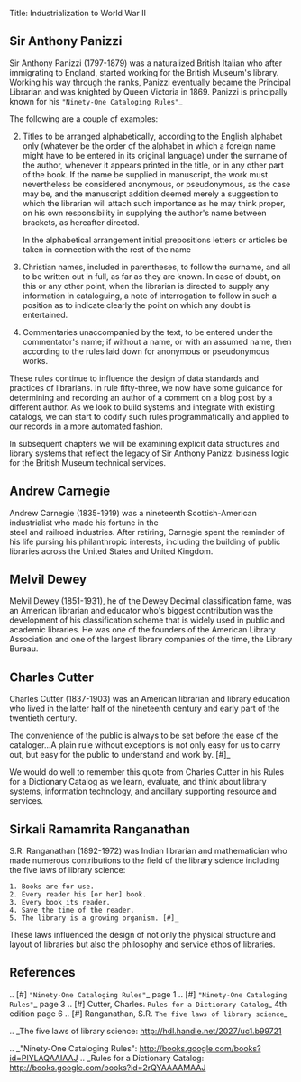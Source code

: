 Title: Industrialization to World War II

Sir Anthony Panizzi
-------------------
Sir Anthony Panizzi (1797-1879) was a naturalized British Italian who after immigrating
to England, started working for the British Museum's library. Working his way through
the ranks, Panizzi eventually became the Principal Librarian and was knighted by
Queen Victoria in 1869. Panizzi is principally known for his `"Ninety-One Cataloging Rules"`_

The following are a couple of examples:

 2. Titles to be arranged alphabetically, according to the English alphabet only 
    (whatever be the order of the alphabet in which a foreign name might have to 
    be entered in its original language) under the surname of the author, whenever it 
    appears printed in the title, or in any other part of the book. If the name be 
    supplied in manuscript, the work must nevertheless be considered anonymous, or 
    pseudonymous, as the case may be, and the manuscript addition deemed merely a 
    suggestion to which the librarian will attach such importance as he may think 
    proper, on his own responsibility in supplying the author's name between brackets,
    as hereafter directed.
	 
    In the alphabetical arrangement initial prepositions letters or articles be 
    taken in connection with the rest of the name 
	 
 16. Christian names, included in parentheses, to follow the surname, and all to be 
     written out in full, as far as they are known. In case of doubt, on this or 
     any other point, when the librarian is directed to supply any information 
     in cataloguing, a note of interrogation to follow in such a position as to indicate 
     clearly the point on which any doubt is entertained.
	 
 53. Commentaries unaccompanied by the text, to be entered under the commentator's name;
     if without a name, or with an assumed name, then according to the rules laid down 
     for anonymous or pseudonymous works.

These rules continue to influence the design of data standards and practices of librarians.
In rule fifty-three, we now have some guidance for determining and recording an author of
a comment on a blog post by a different author. As we look to build systems and integrate
with existing catalogs, we can start to codify such rules programmatically and applied to
our records in a more automated fashion. 

In subsequent chapters we will be examining explicit data structures and library systems
that reflect the legacy of Sir Anthony Panizzi business logic for the British Museum technical 
services.

Andrew Carnegie
---------------
Andrew Carnegie (1835-1919) was a nineteenth Scottish-American industrialist who made his fortune in the  
steel and railroad industries. After retiring, Carnegie spent the reminder of his life
pursing his philanthropic interests, including the building of public libraries across 
the United States and United Kingdom.
 
Melvil Dewey
------------
Melvil Dewey (1851-1931), he of the Dewey Decimal classification fame, was an American librarian and educator 
who's biggest contribution was the development of his classification scheme that is widely used
in public and academic libraries. He was one of the founders of the American Library Association
and one of the largest library companies of the time, the Library Bureau.  

Charles Cutter
--------------
Charles Cutter (1837-1903) was an American librarian and library education who lived in the latter half
of the nineteenth century and early part of the twentieth century.
 
   The convenience of the public is always to be set before the ease of
   the cataloger...A plain rule without exceptions is not only easy for 
   us to carry out, but easy for the public to understand and work by. [#]_

We would do well to remember this quote from Charles Cutter in 
his Rules for a Dictionary Catalog as we learn, evaluate, and think about
library systems, information technology, and ancillary supporting resource
and services. 

Sirkali Ramamrita Ranganathan
-----------------------------
S.R. Ranganathan (1892-1972) was Indian librarian and mathematician who made numerous 
contributions to the field of the library science including the five laws of library
science:

    1. Books are for use.
    2. Every reader his [or her] book.
    3. Every book its reader.
    4. Save the time of the reader.
    5. The library is a growing organism. [#]_

These laws influenced the design of not only the physical structure and layout 
of libraries but also the philosophy and service ethos of libraries.

References
----------
.. [#] `"Ninety-One Cataloging Rules"`_ page 1
.. [#] `"Ninety-One Cataloging Rules"`_ page 3
.. [#] Cutter, Charles. `Rules for a Dictionary Catalog`_ 4th edition page 6
.. [#] Ranganathan, S.R. `The five laws of library science`_ 

.. _The five laws of library science: http://hdl.handle.net/2027/uc1.b99721

.. _"Ninety-One Cataloging Rules": http://books.google.com/books?id=PIYLAQAAIAAJ
.. _Rules for a Dictionary Catalog: http://books.google.com/books?id=2rQYAAAAMAAJ
